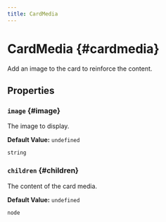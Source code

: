 ```yaml
---
title: CardMedia
---
```



# CardMedia  {#cardmedia}




Add an image to the card to reinforce the content.


## Properties


### `image`   {#image}




The image to display.

**Default Value:** `undefined`


```tsx title="Type"
string
```



### `children`   {#children}




The content of the card media.

**Default Value:** `undefined`


```tsx title="Type"
node
```



